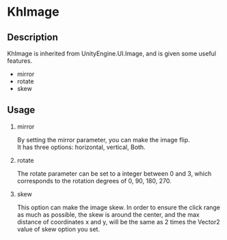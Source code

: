 # KhImage

## Description

KhImage is inherited from UnityEngine.UI.Image, and is given some useful features.

- mirror
- rotate
- skew

## Usage

1. mirror  

    By setting the mirror parameter, you can make the image flip.  
    It has three options: horizontal, vertical, Both.

2. rotate  

    The rotate parameter can be set to a integer between 0 and 3, which corresponds to the rotation degrees of 0, 90, 180, 270.

3. skew

    This option can make the image skew.
    In order to ensure the click range as much as possible, the skew is around the center, and the max distance of coordinates x and y, will be the same as 2 times the Vector2 value of skew option you set.
